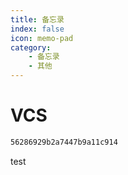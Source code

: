 ```yaml
---
title: 备忘录
index: false
icon: memo-pad
category: 
    - 备忘录
    - 其他
---
```


# VCS
```md
56286929b2a7447b9a11c914
```


test
